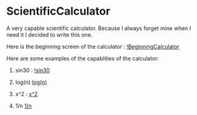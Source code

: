 # ScientificCalculator
A very capable scientific calculator. 
Because I always forget mine when I need it I decided to write this one.

Here is the beginning screen of the calculator :
[!BeginningCalculator](https://user-images.githubusercontent.com/49129982/60359597-242b8000-99e2-11e9-97a7-57382b918d71.png)

Here are some examples of the capablities of the calculator:

1) sin30 : 
[!sin30](https://user-images.githubusercontent.com/49129982/60359867-ef6bf880-99e2-11e9-8fcc-40aa9a4782c9.png)


2) log(n) 
[log(n)](https://user-images.githubusercontent.com/49129982/60360038-65705f80-99e3-11e9-8577-b368e5ee64d5.png)

3) x^2 : 
[x^2](https://user-images.githubusercontent.com/49129982/60360123-9fd9fc80-99e3-11e9-8b90-ed8f1d328b66.png)

4) 1/n 
[1/n](https://user-images.githubusercontent.com/49129982/60360261-019a6680-99e4-11e9-9865-019c632d8777.png)

